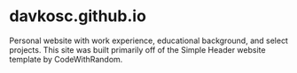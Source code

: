 # davkosc.github.io
Personal website with work experience, educational background, and select projects. This site was built primarily off of the Simple Header website template by CodeWithRandom.
